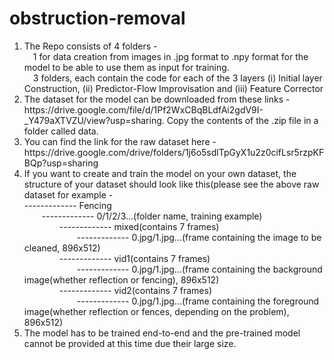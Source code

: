 # obstruction-removal

<ol>
<li>The Repo consists of 4 folders -<br>
&emsp;1 for data creation from images in .jpg format to .npy format for the model to be able to use them as input for training.<br>
&emsp;3 folders, each contain the code for each of the 3 layers (i) Initial layer Construction, (ii) Predictor-Flow Improvisation and (iii) Feature Corrector</li>

<li>The dataset for the model can be downloaded from these links - https://drive.google.com/file/d/1Pf2WxCBqBLdfAi2gdV9I-_Y479aXTVZU/view?usp=sharing. Copy the contents of the .zip file in a folder called data.</li>

<li>You can find the link for the raw dataset here - https://drive.google.com/drive/folders/1j6o5sdlTpGyX1u2z0cifLsr5rzpKFBQp?usp=sharing</li>

<li>If you want to create and train the model on your own dataset, the structure of your dataset should look like this(please see the above raw dataset for example -<br> 
------------- Fencing<br>
&emsp;&emsp;------------- 0/1/2/3...(folder name, training example)<br>
&emsp;&emsp;&emsp;&emsp;------------- mixed(contains 7 frames)<br>
&emsp;&emsp;&emsp;&emsp;&emsp;&emsp;------------- 0.jpg/1.jpg...(frame containing the image to be cleaned, 896x512)<br>
&emsp;&emsp;&emsp;&emsp;------------- vid1(contains 7 frames)<br>
&emsp;&emsp;&emsp;&emsp;&emsp;&emsp;------------- 0.jpg/1.jpg...(frame containing the background image(whether reflection or fencing), 896x512)<br>      &emsp;&emsp;&emsp;&emsp;------------- vid2(contains 7 frames)<br>
&emsp;&emsp;&emsp;&emsp;&emsp;&emsp;------------- 0.jpg/1.jpg...(frame containing the foreground image(whether reflection or fences, depending on the problem), 896x512)<br></li>

<li>The model has to be trained end-to-end and the pre-trained model cannot be provided at this time due their large size.</li>
